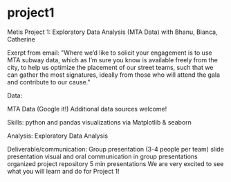 # project1
Metis Project 1: Exploratory Data Analysis (MTA Data)
with Bhanu, Bianca, Catherine

Exerpt from email:
"Where we’d like to solicit your engagement is to use MTA subway data, 
which as I’m sure you know is available freely from the city, 
to help us optimize the placement of our street teams, 
such that we can gather the most signatures, 
ideally from those who will attend the gala and contribute to our cause."

Data:

MTA Data (Google it!)
Additional data sources welcome!

Skills:
python and pandas
visualizations via Matplotlib & seaborn

Analysis:
Exploratory Data Analysis

Deliverable/communication:
Group presentation (3-4 people per team)
slide presentation
visual and oral communication in group presentations
organized project repository
5 min presentations
We are very excited to see what you will learn and do for Project 1!
